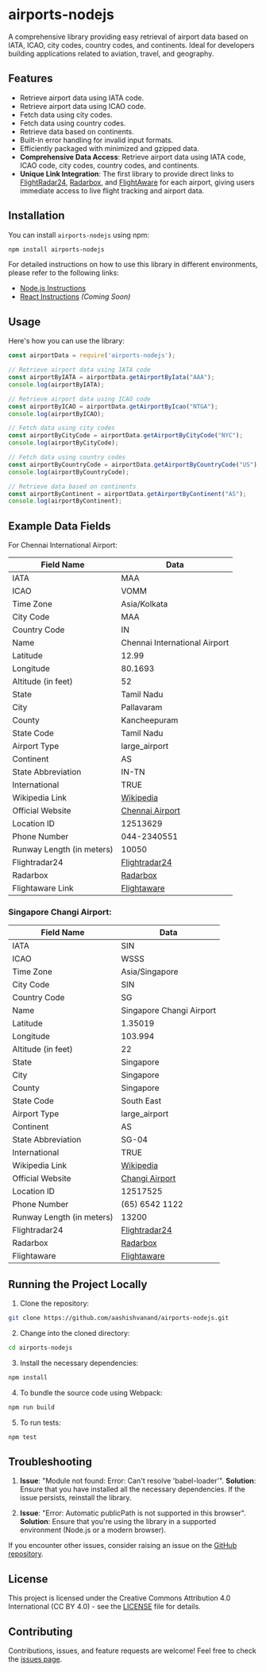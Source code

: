 # airports-nodejs

A comprehensive library providing easy retrieval of airport data based on IATA, ICAO, city codes, country codes, and continents. Ideal for developers building applications related to aviation, travel, and geography.

## Features

- Retrieve airport data using IATA code.
- Retrieve airport data using ICAO code.
- Fetch data using city codes.
- Fetch data using country codes.
- Retrieve data based on continents.
- Built-in error handling for invalid input formats.
- Efficiently packaged with minimized and gzipped data.
- **Comprehensive Data Access**: Retrieve airport data using IATA code, ICAO code, city codes, country codes, and continents.
- **Unique Link Integration**: The first library to provide direct links to [FlightRadar24](https://www.flightradar24.com/), [Radarbox](https://www.radarbox.com/), and [FlightAware](https://www.flightaware.com/) for each airport, giving users immediate access to live flight tracking and airport data.

## Installation

You can install `airports-nodejs` using npm:

```bash
npm install airports-nodejs
```

For detailed instructions on how to use this library in different environments, please refer to the following links:

- [Node.js Instructions](./INSTRUCTIONS_NODE.md)
- [React Instructions](./INSTRUCTIONS_REACT.md) *(Coming Soon)*

## Usage

Here's how you can use the library:

```javascript
const airportData = require('airports-nodejs');

// Retrieve airport data using IATA code
const airportByIATA = airportData.getAirportByIata("AAA");
console.log(airportByIATA);

// Retrieve airport data using ICAO code
const airportByICAO = airportData.getAirportByIcao("NTGA");
console.log(airportByICAO);

// Fetch data using city codes
const airportByCityCode = airportData.getAirportByCityCode("NYC");
console.log(airportByCityCode);

// Fetch data using country codes
const airportByCountryCode = airportData.getAirportByCountryCode("US");
console.log(airportByCountryCode);

// Retrieve data based on continents
const airportByContinent = airportData.getAirportByContinent("AS");
console.log(airportByContinent);
```

## Example Data Fields

For Chennai International Airport:

| Field Name           | Data                                                     |
|----------------------|----------------------------------------------------------|
| IATA                 | MAA                                                      |
| ICAO                 | VOMM                                                     |
| Time Zone            | Asia/Kolkata                                             |
| City Code            | MAA                                                      |
| Country Code         | IN                                                       |
| Name                 | Chennai International Airport                            |
| Latitude             | 12.99                                                    |
| Longitude            | 80.1693                                                  |
| Altitude (in feet)   | 52                                                       |
| State                | Tamil Nadu                                               |
| City                 | Pallavaram                                               |
| County               | Kancheepuram                                             |
| State Code           | Tamil Nadu                                               |
| Airport Type         | large_airport                                            |
| Continent            | AS                                                       |
| State Abbreviation   | IN-TN                                                    |
| International        | TRUE                                                     |
| Wikipedia Link       | [Wikipedia](https://en.wikipedia.org/wiki/Chennai_International_Airport)|
| Official Website     | [Chennai Airport](http://chennaiairport.com)            |
| Location ID          | 12513629                                                 |
| Phone Number         | 044-2340551                                              |
| Runway Length (in meters) | 10050                                               |
| Flightradar24        | [Flightradar24](https://www.flightradar24.com/airport/MAA)|
| Radarbox             | [Radarbox](https://www.radarbox.com/airport/VOMM)       |
| Flightaware Link     | [Flightaware](https://www.flightaware.com/live/airport/VOMM)|

### Singapore Changi Airport:

| Field Name           | Data                                                     |
|----------------------|----------------------------------------------------------|
| IATA                 | SIN                                                      |
| ICAO                 | WSSS                                                     |
| Time Zone            | Asia/Singapore                                           |
| City Code            | SIN                                                      |
| Country Code         | SG                                                       |
| Name                 | Singapore Changi Airport                                 |
| Latitude             | 1.35019                                                  |
| Longitude            | 103.994                                                  |
| Altitude (in feet)   | 22                                                       |
| State                | Singapore                                                |
| City                 | Singapore                                                |
| County               | Singapore                                                |
| State Code           | South East                                               |
| Airport Type         | large_airport                                            |
| Continent            | AS                                                       |
| State Abbreviation   | SG-04                                                    |
| International        | TRUE                                                     |
| Wikipedia Link       | [Wikipedia](https://en.wikipedia.org/wiki/Singapore_Changi_Airport)|
| Official Website     | [Changi Airport](http://www.changiairport.com/)         |
| Location ID          | 12517525                                                 |
| Phone Number         | (65) 6542 1122                                           |
| Runway Length (in meters) | 13200                                               |
| Flightradar24         | [Flightradar24](https://www.flightradar24.com/airport/SIN)|
| Radarbox              | [Radarbox](https://www.radarbox.com/airport/WSSS)       |
| Flightaware           | [Flightaware](https://www.flightaware.com/live/airport/WSSS)|


## Running the Project Locally

1. Clone the repository:

```bash
git clone https://github.com/aashishvanand/airports-nodejs.git
```

2. Change into the cloned directory:

```bash
cd airports-nodejs
```

3. Install the necessary dependencies:

```bash
npm install
```

4. To bundle the source code using Webpack:

```bash
npm run build
```

5. To run tests:

```bash
npm test
```

## Troubleshooting

1. **Issue**: "Module not found: Error: Can't resolve 'babel-loader'".
   **Solution**: Ensure that you have installed all the necessary dependencies. If the issue persists, reinstall the library.

2. **Issue**: "Error: Automatic publicPath is not supported in this browser".
   **Solution**: Ensure that you're using the library in a supported environment (Node.js or a modern browser).

If you encounter other issues, consider raising an issue on the [GitHub repository](https://github.com/your-repo-link).

## License

This project is licensed under the Creative Commons Attribution 4.0 International (CC BY 4.0) - see the [LICENSE](LICENSE) file for details.

## Contributing

Contributions, issues, and feature requests are welcome! Feel free to check the [issues page](https://github.com/aashishvanand/airports-nodejs/issues).